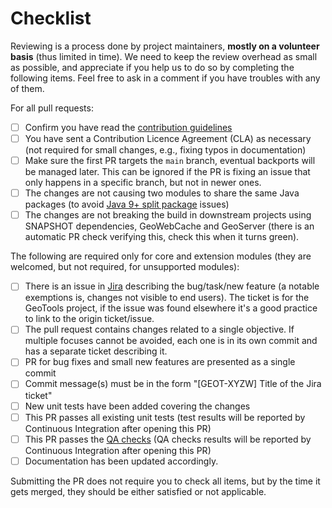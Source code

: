<Include a few sentences describing the overall goals for this Pull Request>

# Checklist

Reviewing is a process done by project maintainers, **mostly on a volunteer basis** (thus limited in time). We need to keep the review overhead as small as possible, and appreciate if you help us to do so by completing the following items. Feel free to ask in a comment if you have troubles with any of them.

For all pull requests:

- [ ] Confirm you have read the [contribution guidelines](https://github.com/geotools/geotools/blob/main/CONTRIBUTING.md)
- [ ] You have sent a Contribution Licence Agreement (CLA) as necessary (not required for small changes, e.g., fixing typos in documentation)
- [ ] Make sure the first PR targets the `main` branch, eventual backports will be managed later. This can be ignored if the PR is fixing an issue that only happens in a specific branch, but not in newer ones.
- [ ] The changes are not causing two modules to share the same Java packages (to avoid [Java 9+ split package](http://tutorials.jenkov.com/java/modules.html#split-packages-not-allowed) issues)
- [ ] The changes are not breaking the build in downstream projects using SNAPSHOT dependencies, GeoWebCache and GeoServer (there is an automatic PR check verifying this, check this when it turns green).

The following are required only for core and extension modules (they are welcomed, but not required, for unsupported modules):

- [ ] There is an issue in [Jira](https://osgeo-org.atlassian.net/projects/GEOT) describing the bug/task/new feature (a notable exemptions is, changes not visible to end users). The ticket is for the GeoTools project, if the issue was found elsewhere it's a good practice to link to the origin ticket/issue.
- [ ] The pull request contains changes related to a single objective. If multiple focuses cannot be avoided, each one is in its own commit and has a separate ticket describing it.
- [ ] PR for bug fixes and small new features are presented as a single commit
- [ ] Commit message(s) must be in the form "[GEOT-XYZW] Title of the Jira ticket"
- [ ] New unit tests have been added covering the changes
- [ ] This PR passes all existing unit tests (test results will be reported by Continuous Integration after opening this PR)
- [ ] This PR passes the [QA checks](https://docs.geotools.org/latest/developer/conventions/code/qa.html) (QA checks results will be reported by Continuous Integration after opening this PR)
- [ ] Documentation has been updated accordingly.

Submitting the PR does not require you to check all items, but by the time it gets merged, they should be either satisfied or not applicable.
